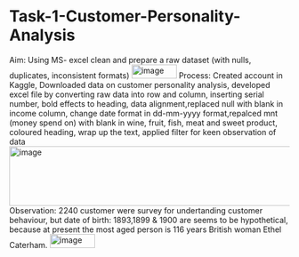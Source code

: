 # Task-1-Customer-Personality-Analysis
Aim: Using MS- excel clean and prepare a raw dataset (with nulls, duplicates, inconsistent formats)
<img width="81" height="25" alt="image" src="https://github.com/user-attachments/assets/2545e449-c089-4956-bd35-b3c96767468c" />
Process: Created account in Kaggle, Downloaded data on customer personality analysis, developed excel file by converting raw data into row and column, inserting serial number, bold effects to heading, data alignment,replaced null with blank in income column, change date format in dd-mm-yyyy format,repalced mnt (money spend on) with blank in wine, fruit, fish, meat and sweet product, coloured heading, wrap up the text, applied filter for keen observation of data														
<img width="1201" height="107" alt="image" src="https://github.com/user-attachments/assets/b8e1d545-60d4-4907-9197-188eab177658" />
Observation:  2240 customer were survey for undertanding customer behaviour, but date of birth: 1893,1899 & 1900 are seems to be hypothetical, because at present the most aged person is 116 years British woman Ethel Caterham.
<img width="81" height="25" alt="image" src="https://github.com/user-attachments/assets/0389c7dc-f64a-4bfb-b037-853273c85200" />
